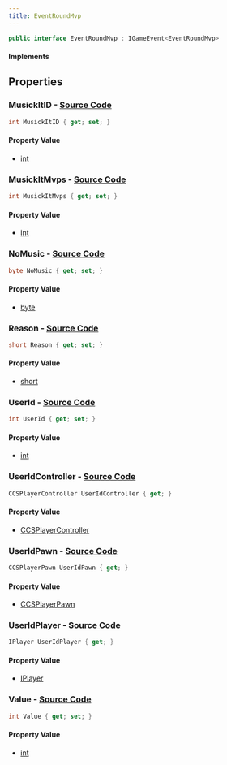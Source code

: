```yaml
---
title: EventRoundMvp
---
```


```csharp
public interface EventRoundMvp : IGameEvent<EventRoundMvp>
```

#### Implements

## Properties

### **MusickItID** - [Source Code](https://github.com/swiftly-solution/swiftlys2/blob/main/managed/src/SwiftlyS2.Generated/GameEvents/Interfaces/EventRoundMvp.cs#L62)

```csharp
int MusickItID { get; set; }
```

#### Property Value

- [int](https://learn.microsoft.com/dotnet/api/system.int32)

### **MusickItMvps** - [Source Code](https://github.com/swiftly-solution/swiftlys2/blob/main/managed/src/SwiftlyS2.Generated/GameEvents/Interfaces/EventRoundMvp.cs#L52)

```csharp
int MusickItMvps { get; set; }
```

#### Property Value

- [int](https://learn.microsoft.com/dotnet/api/system.int32)

### **NoMusic** - [Source Code](https://github.com/swiftly-solution/swiftlys2/blob/main/managed/src/SwiftlyS2.Generated/GameEvents/Interfaces/EventRoundMvp.cs#L57)

```csharp
byte NoMusic { get; set; }
```

#### Property Value

- [byte](https://learn.microsoft.com/dotnet/api/system.byte)

### **Reason** - [Source Code](https://github.com/swiftly-solution/swiftlys2/blob/main/managed/src/SwiftlyS2.Generated/GameEvents/Interfaces/EventRoundMvp.cs#L42)

```csharp
short Reason { get; set; }
```

#### Property Value

- [short](https://learn.microsoft.com/dotnet/api/system.int16)

### **UserId** - [Source Code](https://github.com/swiftly-solution/swiftlys2/blob/main/managed/src/SwiftlyS2.Generated/GameEvents/Interfaces/EventRoundMvp.cs#L37)

```csharp
int UserId { get; set; }
```

#### Property Value

- [int](https://learn.microsoft.com/dotnet/api/system.int32)

### **UserIdController** - [Source Code](https://github.com/swiftly-solution/swiftlys2/blob/main/managed/src/SwiftlyS2.Generated/GameEvents/Interfaces/EventRoundMvp.cs#L22)

```csharp
CCSPlayerController UserIdController { get; }
```

#### Property Value

- [CCSPlayerController](/docs/api/shared/schemadefinitions/ccsplayercontroller)

### **UserIdPawn** - [Source Code](https://github.com/swiftly-solution/swiftlys2/blob/main/managed/src/SwiftlyS2.Generated/GameEvents/Interfaces/EventRoundMvp.cs#L28)

```csharp
CCSPlayerPawn UserIdPawn { get; }
```

#### Property Value

- [CCSPlayerPawn](/docs/api/shared/schemadefinitions/ccsplayerpawn)

### **UserIdPlayer** - [Source Code](https://github.com/swiftly-solution/swiftlys2/blob/main/managed/src/SwiftlyS2.Generated/GameEvents/Interfaces/EventRoundMvp.cs#L31)

```csharp
IPlayer UserIdPlayer { get; }
```

#### Property Value

- [IPlayer](/docs/api/shared/players/iplayer)

### **Value** - [Source Code](https://github.com/swiftly-solution/swiftlys2/blob/main/managed/src/SwiftlyS2.Generated/GameEvents/Interfaces/EventRoundMvp.cs#L47)

```csharp
int Value { get; set; }
```

#### Property Value

- [int](https://learn.microsoft.com/dotnet/api/system.int32)

